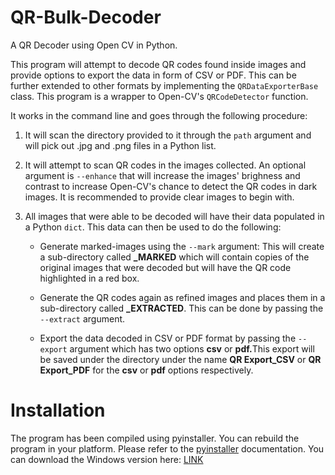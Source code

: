 # QR-Bulk-Decoder
A QR Decoder using Open CV in Python.

This program will attempt to decode QR codes found inside images and provide options to export the data in form of CSV or PDF. This can be further extended
to other formats by implementing the <code>QRDataExporterBase</code> class.
This program is a wrapper to Open-CV's <code>QRCodeDetector</code> function.

It works in the command line and goes through the following procedure:

  1. It will scan the directory provided to it through the <code>path</code> argument and will pick out .jpg and .png files in a Python list.
  2. It will attempt to scan QR codes in the images collected. An optional argument is <code>--enhance</code> that will increase the images' brighness and
      contrast to increase Open-CV's chance to detect the QR codes in dark images. It is recommended to provide clear images to begin with.
  3. All images that were able to be decoded will have their data populated in a Python <code>dict</code>. This data can then be used to do the following:

      - Generate marked-images using the <code>--mark</code> argument: This will create a sub-directory called <b>_MARKED</b> which will contain copies of 
         the original images that were decoded but will have the QR code highlighted in a red box.
         
      - Generate the QR codes again as refined images and places them in a sub-directory called <b>_EXTRACTED</b>. This can be done by passing the
         <code>--extract</code> argument.
         
      - Export the data decoded in CSV or PDF format by passing the <code>--export</code> argument which has two options <b>csv</b> or <b>pdf.</b>This export
         will be saved under the directory under the name <b>QR Export_CSV</b> or <b>QR Export_PDF</b> for the <b>csv</b> or <b>pdf</b> options respectively.
         
# Installation

The program has been compiled using pyinstaller. You can rebuild the program in your platform. Please refer to the <a href="https://pyinstaller.org/en/stable/"> pyinstaller</a> documentation.
You can download the Windows version here: <a href="https://drive.google.com/file/d/1zxaLhelsyCqY3SzaAN1c7bqs1zaXWpTV/view?usp=sharing"> LINK </a>
      
      
